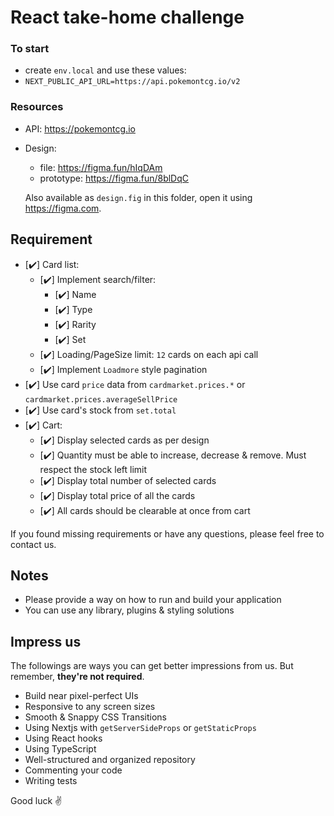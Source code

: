 # React take-home challenge

### To start

-   create `env.local` and use these values:
-   `NEXT_PUBLIC_API_URL=https://api.pokemontcg.io/v2`

### Resources

-   API: <https://pokemontcg.io>
-   Design:

    -   file: <https://figma.fun/hIqDAm>
    -   prototype: <https://figma.fun/8blDqC>

    Also available as `design.fig` in this folder, open it using <https://figma.com>.

## Requirement

-   [✔️] Card list:
    -   [✔️] Implement search/filter:
        -   [✔️] Name
        -   [✔️] Type
        -   [✔️] Rarity
        -   [✔️] Set
    -   [✔️] Loading/PageSize limit: `12` cards on each api call
    -   [✔️] Implement `Loadmore` style pagination
-   [✔️] Use card `price` data from `cardmarket.prices.*` or `cardmarket.prices.averageSellPrice`
-   [✔️] Use card's stock from `set.total`
-   [✔️] Cart:
    -   [✔️] Display selected cards as per design
    -   [✔️] Quantity must be able to increase, decrease & remove. Must respect the stock left limit
    -   [✔️] Display total number of selected cards
    -   [✔️] Display total price of all the cards
    -   [✔️] All cards should be clearable at once from cart

If you found missing requirements or have any questions, please feel free to contact us.

## Notes

-   Please provide a way on how to run and build your application
-   You can use any library, plugins & styling solutions

## Impress us

The followings are ways you can get better impressions from us. But remember, **they're not required**.

-   Build near pixel-perfect UIs
-   Responsive to any screen sizes
-   Smooth & Snappy CSS Transitions
-   Using Nextjs with `getServerSideProps` or `getStaticProps`
-   Using React hooks
-   Using TypeScript
-   Well-structured and organized repository
-   Commenting your code
-   Writing tests

Good luck ✌️
